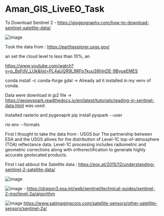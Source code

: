 # Aman_GIS_LiveEO_Task


To Download Sentinel 2 - https://gisgeography.com/how-to-download-sentinel-satellite-data/




![image](https://user-images.githubusercontent.com/75158219/125632335-56b2eec4-fe12-4346-a709-317b93d53a22.png)

Took the data from : https://earthexplorer.usgs.gov/

an set the cloud level to less than 10%, an

https://www.youtube.com/watch?v=p_BsFdV_LUk&list=PL4aUQR9L9RFp7kuu38hInDE-9ByueEMES


conda install -c conda-forge gdal -> Already ad it installed in my venv of conda. 


Data were download in jp2 file -> https://geopyspark.readthedocs.io/en/latest/tutorials/reading-in-sentinel-data.html was used. 

Installed rasterio and pygeoaprk
pip install pyspark --user

rio env --formats


First I thought to take the data from : USGS bur The partnership between ESA and the USGS allows for the distribution of Level-1C top-of-atmosphere (TOA) reflectance data. Level-1C processing includes radiometric and geometric corrections along with orthorectification to generate highly accurate geolocated products.


FIrst I rad abbout the Satellite data : https://eox.at/2015/12/understanding-sentinel-2-satellite-data/

![image](https://user-images.githubusercontent.com/75158219/125773086-38f4bec2-fefc-4892-8f94-c7098cfbc405.png)



![image](https://user-images.githubusercontent.com/75158219/125773712-00af2bbf-5454-4a66-a839-b0b80a19ad9a.png) - https://dragon3.esa.int/web/sentinel/technical-guides/sentinel-2-msi/level-2a/algorithm



![image](https://user-images.githubusercontent.com/75158219/125789289-d30e62f4-2a3a-4acb-8e93-4daa80369390.png)
 https://www.satimagingcorp.com/satellite-sensors/other-satellite-sensors/sentinel-2a/
